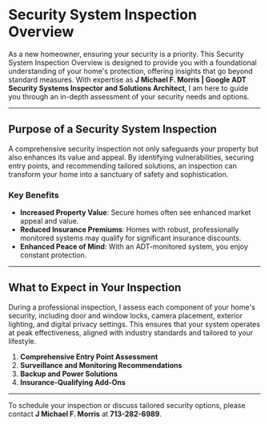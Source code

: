 # Security System Inspection Overview

As a new homeowner, ensuring your security is a priority. This Security System Inspection Overview is designed to provide you with a foundational understanding of your home's protection, offering insights that go beyond standard measures. With expertise as **J Michael F. Morris | Google ADT Security Systems Inspector and Solutions Architect**, I am here to guide you through an in-depth assessment of your security needs and options.

---

## Purpose of a Security System Inspection

A comprehensive security inspection not only safeguards your property but also enhances its value and appeal. By identifying vulnerabilities, securing entry points, and recommending tailored solutions, an inspection can transform your home into a sanctuary of safety and sophistication.

### Key Benefits
- **Increased Property Value**: Secure homes often see enhanced market appeal and value.
- **Reduced Insurance Premiums**: Homes with robust, professionally monitored systems may qualify for significant insurance discounts.
- **Enhanced Peace of Mind**: With an ADT-monitored system, you enjoy constant protection.

---

## What to Expect in Your Inspection

During a professional inspection, I assess each component of your home's security, including door and window locks, camera placement, exterior lighting, and digital privacy settings. This ensures that your system operates at peak effectiveness, aligned with industry standards and tailored to your lifestyle.

1. **Comprehensive Entry Point Assessment**
2. **Surveillance and Monitoring Recommendations**
3. **Backup and Power Solutions**
4. **Insurance-Qualifying Add-Ons**

---

To schedule your inspection or discuss tailored security options, please contact **J Michael F. Morris** at **713-282-6989**.

